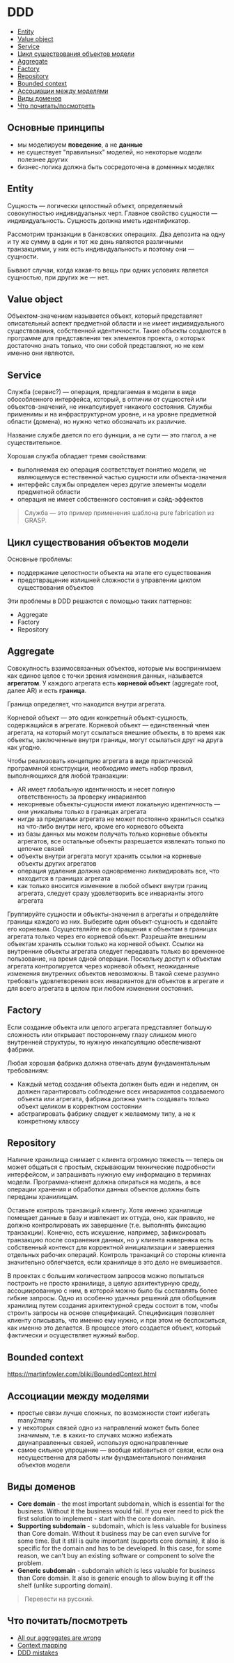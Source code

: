 # DDD

- [Entity](#entity)
- [Value object](#value-object)
- [Service](#service)
- [Цикл существования объектов модели](#цикл-существования-объектов-модели)
- [Aggregate](#aggregate)
- [Factory](#factory)
- [Repository](#repository)
- [Bounded context](#bounded-context)
- [Ассоциации между моделями](#ассоциации-между-моделями)
- [Виды доменов](#виды-доменов)
- [Что почитать/посмотреть](#что-почитать-посмотреть)

## Основные принципы

- мы моделируем **поведение**, а не **данные**
- не существует "правильных" моделей, но некоторые модели полезнее других
- бизнес-логика должна быть сосредоточена в доменных моделях

## Entity

Сущность — логически целостный объект, определяемый совокупностью индивидуальных черт. Главное свойство сущности — индивидуальность. Сущность должна иметь идентификатор.

Рассмотрим транзакции в банковских операциях. Два депозита на одну и ту же сумму в один и тот же день являются различными транзакциями, у них есть индивидуальность и поэтому они — сущности.

Бывают случаи, когда какая-то вещь при одних условиях является сущностью, при других же — нет.

## Value object

Объектом-значением называется объект, который представляет описательный аспект предметной области и не имеет индивидуального существования, собственной идентичности. Такие объекты создаются в программе для представления тех элементов проекта, о которых достаточно знать только, что они собой представляют, но не кем именно они являются.

## Service

Служба (сервис?) — операция, предлагаемая в модели в виде обособленного интерфейса, который, в отличии от сущностей или объектов-значений, не инкапсулирует никакого состояния. Службы применимы и на инфраструктурном уровне, и на уровне предметной области (домена), но нужно четко обозначать их различие.

Название службе дается по его функции, а не сути — это глагол, а не существительное.

Хорошая служба обладает тремя свойствами:

- выполняемая ею операция соответствует понятию модели, не являющемуся естественной частью сущности или объекта-значения
- интерфейс службы определен через другие элементы модели предметной области
- операция не имеет собственного состояния и сайд-эффектов

> Служба — это пример применения шаблона pure fabrication из GRASP.

## Цикл существования объектов модели

Основные проблемы:

- поддержание целостности объекта на этапе его существования
- предотвращение излишней сложности в управлении циклом существования объектов

Эти проблемы в DDD решаются с помощью таких паттернов:

- Aggregate
- Factory
- Repository

## Aggregate

Совокупность взаимосвязанных объектов, которые мы воспринимаем как единое целое с точки зрения изменения данных, называется **агрегатом**. У каждого агрегата есть **корневой объект** (aggregate root, далее AR) и есть **граница**.

Граница определяет, что находится внутри агрегата.

Корневой объект — это один конкретный объект-сущность, содержащийся в агрегате. Корневой объект — единственный член агрегата, на который могут ссылаться внешние объекты, в то время как объекты, заключенные внутри границы, могут ссылаться друг на друга как угодно.

Чтобы реализовать концепцию агрегата в виде практической программной конструкции, необходимо иметь набор правил, выполняющихся для любой транзакции:

- AR имеет глобальную идентичность и несет полную ответственность за проверку инвариантов
- некорневые объекты-сущности имеют локальную идентичность — они уникальны только в границах агрегата
- нигде за пределами агрегата не может постоянно храниться ссылка на что-либо внутри него, кроме его корневого объекта
- из базы данных мы можем получать только корневые объекты агрегатов, все остальные объекты разрешается извлекать только по цепочке связей
- объекты внутри агрегата могут хранить ссылки на корневые объекты других агрегатов
- операция удаления должна одновременно ликвидировать все, что находится в границах агрегата
- как только вносится изменение в любой объект внутри границ агрегата, следует сразу удовлетворить все инварианты этого агрегата

Группируйте сущности и объекты-значения в агрегаты и определяйте границы каждого из них. Выберите один объект-сущность и сделайте его корневым. Осуществляйте все обращения к объектам в границах агрегата только через его корневой объект. Разрешайте внешним объектам хранить ссылки только на корневой объект. Ссылки на внутренние объекты агрегата следует передавать только во временное пользование, на время одной операции. Поскольку доступ к объектам агрегата контролируется через корневой объект, неожиданные изменения внутренних объектов невозможны. В такой схеме разумно требовать удовлетворения всех инвариантов для объектов в агрегате и для всего агрегата в целом при любом изменении состояния.

## Factory

Если создание объекта или целого агрегата представляет большую сложность или открывает постороннему глазу слишком много внутренней структуры, то нужную инкапсуляцию обеспечивают фабрики.

Любая хорошая фабрика должна отвечать двум фундаментальным требованиям:

- Каждый метод создания объекта должен быть един и неделим, он должен гарантировать соблюдение всех инвариантов создаваемого объекта или агрегата, фабрика должна уметь создавать только объект целиком в корректном состоянии
- абстрагировать фабрику следует к желаемому типу, а не к конкретному классу

## Repository

Наличие хранилища снимает с клиента огромную тяжесть — теперь он может общаться с простым, скрывающим технические подробности интерфейсом, и запрашивать нужную ему информацию в терминах модели. Программа-клиент должна опираться на модель, а все операции хранения и обработки данных объектов должны быть переданы хранилищам.

Оставьте контроль транзакций клиенту. Хотя именно хранилище помещает данные в базу и извлекает их оттуда, оно, как правило, не должно контролировать их завершение (т.е. выполнять фиксацию транзакции). Конечно, есть искушение, например, зафиксировать транзакцию после сохранения данных, но у клиента наверняка есть собственный контекст для корректной инициализации и завершения отдельных рабочих операций. Контроль транзакций со стороны клиента значительно облегчается, если хранилище в это дело не вмешивается.

В проектах с большим количеством запросов можно попытаться построить не просто хранилище, а целую архитектурную среду, ассоциированную с ним, в которой можно было бы составлять более гибкие запросы. Одно из особенно удачных решений для обобщения хранилищ путем создания архитектурной среды состоит в том, чтобы строить запросы на основе спецификаций. Спецификация позволяет клиенту описывать, что именно ему нужно, и при этом не беспокоиться, как именно это делается. В процессе этого создается объект, который фактически и осуществляет нужный выбор.

## Bounded context

https://martinfowler.com/bliki/BoundedContext.html

## Ассоциации между моделями

- простые связи лучше сложных, по возможности стоит избегать many2many 
- у некоторых связей одно из направлений может быть более значимым, т.е. в каких-то случаях можно избежать двунаправленных связей, используя однонаправленные 
- самое сильное упрощение — вообще избавиться от связи, если она несущественна для работы или фундаментального понимания объектов модели

## Виды доменов

- **Core domain** - the most important subdomain, which is essential for the business. Without it the business would fail. If you ever need to pick the first solution to implement - start with the core domain.
- **Supporting subdomain** - subdomain, which is less valuable for business than Core domain. Without it business may be can even survive for some time. But it still is quite important (supports core domain), it also is specific for the domain and has to be developed. In this case, for some reason, we can't buy an existing software or component to solve the problem.
- **Generic subdomain** - subdomain which is less valuable for business than Core domain. It also is generic enough to allow buying it off the shelf (unlike supporting domain).

> Перевести на русский.

## Что почитать/посмотреть

- [All our aggregates are wrong](https://www.youtube.com/watch?v=hev65ozmYPI)
- [Context mapping](https://github.com/ddd-crew/context-mapping)
- [DDD mistakes](https://www.infoq.com/news/2015/07/ddd-mistakes)
